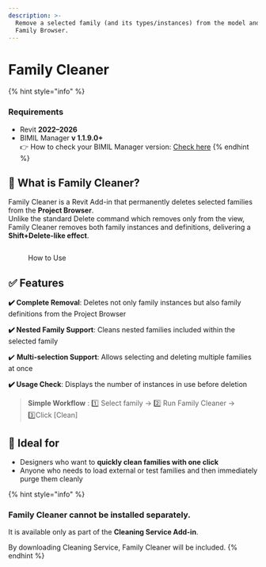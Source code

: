 ```yaml
---
description: >-
  Remove a selected family (and its types/instances) from the model and the
  Family Browser.
---
```


# Family Cleaner

{% hint style="info" %}
### **Requirements**

* Revit **2022–2026**
* BIMIL Manager **v 1.1.9.0+**\
  👉 How to check your BIMIL Manager version:  [Check here](../../get-started/check-and-update-bimil-manager-version.md)
{% endhint %}

## 📌 **What is Family Cleaner?**

Family Cleaner is a Revit Add-in that permanently deletes selected families from the **Project Browser**.\
Unlike the standard Delete command which removes only from the view, Family Cleaner removes both family instances and definitions, delivering a **Shift+Delete-like effect**.

<figure><img src="../../.gitbook/assets/Cleaning Service 3.png" alt=""><figcaption><p>How to Use</p></figcaption></figure>

## ✅ **Features**

**✔️ Complete Removal**: Deletes not only family instances but also family definitions from the Project Browser

**✔️ Nested Family Support**: Cleans nested families included within the selected family

✔️ **Multi-selection Support**: Allows selecting and deleting multiple families at once

**✔️ Usage Check**: Displays the number of instances in use before deletion

> **Simple Workflow** : 1️⃣ Select family → 2️⃣ Run Family Cleaner → 3️⃣Click \[Clean]

## 💼 **Ideal for**

* Designers who want to **quickly clean families with one click**
* Anyone who needs to load external or test families and then immediately purge them cleanly

{% hint style="info" %}
### &#x20;Family Cleaner cannot be installed separately.

It is available only as part of the **Cleaning Service Add-in**.

By downloading Cleaning Service, Family Cleaner will be included.
{% endhint %}
